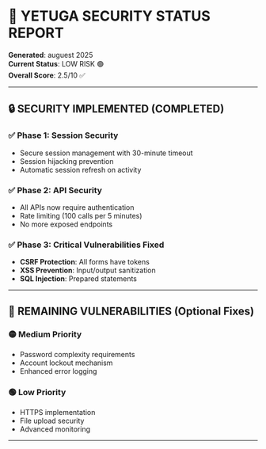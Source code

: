 # 🚨 YETUGA SECURITY STATUS REPORT

**Generated**: auguest 2025  
**Current Status**: LOW RISK 🟢  
**Overall Score**: 2.5/10 ✅

---

## 🔒 **SECURITY IMPLEMENTED (COMPLETED)**

### ✅ **Phase 1: Session Security**
- Secure session management with 30-minute timeout
- Session hijacking prevention
- Automatic session refresh on activity

### ✅ **Phase 2: API Security**  
- All APIs now require authentication
- Rate limiting (100 calls per 5 minutes)
- No more exposed endpoints

### ✅ **Phase 3: Critical Vulnerabilities Fixed**
- **CSRF Protection**: All forms have tokens
- **XSS Prevention**: Input/output sanitization
- **SQL Injection**: Prepared statements

---

## 🚨 **REMAINING VULNERABILITIES (Optional Fixes)**

### 🟡 **Medium Priority**
- Password complexity requirements
- Account lockout mechanism
- Enhanced error logging

### 🟢 **Low Priority**
- HTTPS implementation
- File upload security
- Advanced monitoring

---


